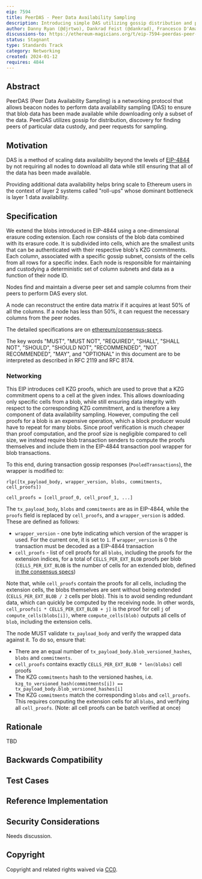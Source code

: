 ```yaml
---
eip: 7594
title: PeerDAS - Peer Data Availability Sampling
description: Introducing simple DAS utilizing gossip distribution and peer requests
author: Danny Ryan (@djrtwo), Dankrad Feist (@dankrad), Francesco D'Amato (@fradamt), Hsiao-Wei Wang (@hwwhww)
discussions-to: https://ethereum-magicians.org/t/eip-7594-peerdas-peer-data-availability-sampling/18215
status: Stagnant
type: Standards Track
category: Networking
created: 2024-01-12
requires: 4844
---
```


## Abstract

PeerDAS (Peer Data Availability Sampling) is a networking protocol that allows beacon nodes to perform data availability sampling (DAS) to ensure that blob data has been made available while downloading only a subset of the data. PeerDAS utilizes gossip for distribution, discovery for finding peers of particular data custody, and peer requests for sampling.

## Motivation
    
DAS is a method of scaling data availability beyond the levels of [EIP-4844](./eip-4844.md) by not requiring all nodes to download all data while still ensuring that all of the data has been made available.
    
Providing additional data availability helps bring scale to Ethereum users in the context of layer 2 systems called "roll-ups" whose dominant bottleneck is layer 1 data availability.

## Specification
  
We extend the blobs introduced in EIP-4844 using a one-dimensional erasure coding extension. Each row consists of the blob data combined with its erasure code. It is subdivided into cells, which are the smallest units that can be authenticated with their respective blob's KZG commitments. Each column, associated with a specific gossip subnet, consists of the cells from all rows for a specific index. Each node is responsible for maintaining and custodying a deterministic set of column subnets and data as a function of their node ID.

Nodes find and maintain a diverse peer set and sample columns from their peers to perform DAS every slot.

A node can reconstruct the entire data matrix if it acquires at least 50% of all the columns. If a node has less than 50%, it can request the necessary columns from the peer nodes.

The detailed specifications are on [ethereum/consensus-specs](https://github.com/ethereum/consensus-specs/tree/9d377fd53d029536e57cfda1a4d2c700c59f86bf/specs/fulu/).

The key words "MUST", "MUST NOT", "REQUIRED", "SHALL", "SHALL NOT", "SHOULD", "SHOULD NOT", "RECOMMENDED", "NOT RECOMMENDED", "MAY", and "OPTIONAL" in this document are to be interpreted as described in RFC 2119 and RFC 8174.

### Networking

This EIP introduces cell KZG proofs, which are used to prove that a KZG commitment opens to a cell at the given index. This allows downloading only specific cells from a blob, while still ensuring data integrity with respect to the corresponding KZG commitment, and is therefore a key component of data availability sampling. However, computing the cell proofs for a blob is an expensive operation, which a block producer would have to repeat for many blobs. Since proof verification is much cheaper than proof computation, and the proof size is negligible compared to cell size, we instead require blob transaction senders to compute the proofs themselves and include them in the EIP-4844 transaction pool wrapper for blob transactions.

To this end, during transaction gossip responses (`PooledTransactions`), the wrapper is modified to:

```
rlp([tx_payload_body, wrapper_version, blobs, commitments, cell_proofs])

cell_proofs = [cell_proof_0, cell_proof_1, ...]
```

The `tx_payload_body`, `blobs` and `commitments` are as in EIP-4844, while the `proofs` field is replaced by `cell_proofs`, and a `wrapper_version` is added. These are defined as follows:

- `wrapper_version` - one byte indicating which version of the wrapper is used. For the current one, it is set to `1`.  If `wrapper_version` is 0 the transaction must be decoded as a EIP-4844 transaction
- `cell_proofs` - list of cell proofs for all `blobs`, including the proofs for the extension indices, for a total of `CELLS_PER_EXT_BLOB` proofs per blob (`CELLS_PER_EXT_BLOB` is the number of cells for an extended blob, defined [in the consensus specs](https://github.com/ethereum/consensus-specs/tree/9d377fd53d029536e57cfda1a4d2c700c59f86bf/specs/fulu/polynomial-commitments-sampling.md#cells)) 

Note that, while `cell_proofs` contain the proofs for all cells, including the extension cells, the blobs themselves are sent without being extended (`CELLS_PER_EXT_BLOB / 2` cells per blob). This is to avoid sending redundant data, which can quickly be computed by the receiving node.
In other words, `cell_proofs[i * CELLS_PER_EXT_BLOB + j]` is the proof for cell `j` of `compute_cells(blobs[i])`, where `compute_cells(blob)` outputs all cells of `blob`, including the extension cells.

The node MUST validate `tx_payload_body` and verify the wrapped data against it. To do so, ensure that:

- There are an equal number of `tx_payload_body.blob_versioned_hashes`, `blobs` and `commitments`.
- `cell_proofs` contains exactly `CELLS_PER_EXT_BLOB * len(blobs)` cell proofs
- The KZG `commitments` hash to the versioned hashes, i.e. `kzg_to_versioned_hash(commitments[i]) == tx_payload_body.blob_versioned_hashes[i]`
- The KZG `commitments` match the corresponding `blobs` and `cell_proofs`. This requires computing the extension cells for all `blobs`, and verifying all `cell_proofs`. (Note: all cell proofs can be batch verified at once)



## Rationale

TBD

## Backwards Compatibility

## Test Cases

## Reference Implementation

## Security Considerations

Needs discussion.

## Copyright

Copyright and related rights waived via [CC0](../LICENSE.md).

